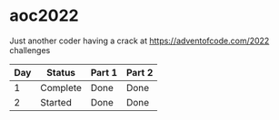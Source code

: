 # aoc2022
Just another coder having a crack at https://adventofcode.com/2022 challenges

| Day         | Status      | Part 1      | Part 2      |
| ----------- | ----------- | ----------- | ----------- |
| 1           | Complete    | Done        | Done        |
| 2           | Started     | Done        | Done        |
